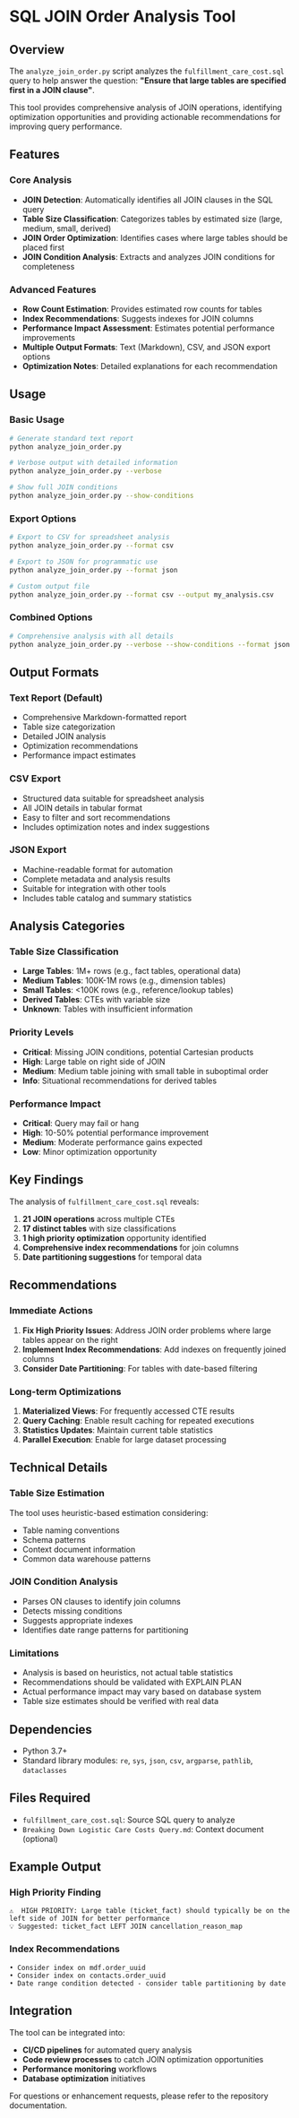 # SQL JOIN Order Analysis Tool

## Overview

The `analyze_join_order.py` script analyzes the `fulfillment_care_cost.sql` query to help answer the question: **"Ensure that large tables are specified first in a JOIN clause"**.

This tool provides comprehensive analysis of JOIN operations, identifying optimization opportunities and providing actionable recommendations for improving query performance.

## Features

### Core Analysis
- **JOIN Detection**: Automatically identifies all JOIN clauses in the SQL query
- **Table Size Classification**: Categorizes tables by estimated size (large, medium, small, derived)
- **JOIN Order Optimization**: Identifies cases where large tables should be placed first
- **JOIN Condition Analysis**: Extracts and analyzes JOIN conditions for completeness

### Advanced Features
- **Row Count Estimation**: Provides estimated row counts for tables
- **Index Recommendations**: Suggests indexes for JOIN columns
- **Performance Impact Assessment**: Estimates potential performance improvements
- **Multiple Output Formats**: Text (Markdown), CSV, and JSON export options
- **Optimization Notes**: Detailed explanations for each recommendation

## Usage

### Basic Usage
```bash
# Generate standard text report
python analyze_join_order.py

# Verbose output with detailed information
python analyze_join_order.py --verbose

# Show full JOIN conditions
python analyze_join_order.py --show-conditions
```

### Export Options
```bash
# Export to CSV for spreadsheet analysis
python analyze_join_order.py --format csv

# Export to JSON for programmatic use
python analyze_join_order.py --format json

# Custom output file
python analyze_join_order.py --format csv --output my_analysis.csv
```

### Combined Options
```bash
# Comprehensive analysis with all details
python analyze_join_order.py --verbose --show-conditions --format json
```

## Output Formats

### Text Report (Default)
- Comprehensive Markdown-formatted report
- Table size categorization
- Detailed JOIN analysis
- Optimization recommendations
- Performance impact estimates

### CSV Export
- Structured data suitable for spreadsheet analysis
- All JOIN details in tabular format
- Easy to filter and sort recommendations
- Includes optimization notes and index suggestions

### JSON Export
- Machine-readable format for automation
- Complete metadata and analysis results
- Suitable for integration with other tools
- Includes table catalog and summary statistics

## Analysis Categories

### Table Size Classification
- **Large Tables**: 1M+ rows (e.g., fact tables, operational data)
- **Medium Tables**: 100K-1M rows (e.g., dimension tables)
- **Small Tables**: <100K rows (e.g., reference/lookup tables)
- **Derived Tables**: CTEs with variable size
- **Unknown**: Tables with insufficient information

### Priority Levels
- **Critical**: Missing JOIN conditions, potential Cartesian products
- **High**: Large table on right side of JOIN
- **Medium**: Medium table joining with small table in suboptimal order
- **Info**: Situational recommendations for derived tables

### Performance Impact
- **Critical**: Query may fail or hang
- **High**: 10-50% potential performance improvement
- **Medium**: Moderate performance gains expected
- **Low**: Minor optimization opportunity

## Key Findings

The analysis of `fulfillment_care_cost.sql` reveals:

1. **21 JOIN operations** across multiple CTEs
2. **17 distinct tables** with size classifications
3. **1 high priority optimization** opportunity identified
4. **Comprehensive index recommendations** for join columns
5. **Date partitioning suggestions** for temporal data

## Recommendations

### Immediate Actions
1. **Fix High Priority Issues**: Address JOIN order problems where large tables appear on the right
2. **Implement Index Recommendations**: Add indexes on frequently joined columns
3. **Consider Date Partitioning**: For tables with date-based filtering

### Long-term Optimizations
1. **Materialized Views**: For frequently accessed CTE results
2. **Query Caching**: Enable result caching for repeated executions
3. **Statistics Updates**: Maintain current table statistics
4. **Parallel Execution**: Enable for large dataset processing

## Technical Details

### Table Size Estimation
The tool uses heuristic-based estimation considering:
- Table naming conventions
- Schema patterns
- Context document information
- Common data warehouse patterns

### JOIN Condition Analysis
- Parses ON clauses to identify join columns
- Detects missing conditions
- Suggests appropriate indexes
- Identifies date range patterns for partitioning

### Limitations
- Analysis is based on heuristics, not actual table statistics
- Recommendations should be validated with EXPLAIN PLAN
- Actual performance impact may vary based on database system
- Table size estimates should be verified with real data

## Dependencies

- Python 3.7+
- Standard library modules: `re`, `sys`, `json`, `csv`, `argparse`, `pathlib`, `dataclasses`

## Files Required

- `fulfillment_care_cost.sql`: Source SQL query to analyze
- `Breaking Down Logistic Care Costs Query.md`: Context document (optional)

## Example Output

### High Priority Finding
```
⚠️  HIGH PRIORITY: Large table (ticket_fact) should typically be on the left side of JOIN for better performance
💡 Suggested: ticket_fact LEFT JOIN cancellation_reason_map
```

### Index Recommendations
```
• Consider index on mdf.order_uuid
• Consider index on contacts.order_uuid  
• Date range condition detected - consider table partitioning by date
```

## Integration

The tool can be integrated into:
- **CI/CD pipelines** for automated query analysis
- **Code review processes** to catch JOIN optimization opportunities
- **Performance monitoring** workflows
- **Database optimization** initiatives

For questions or enhancement requests, please refer to the repository documentation.